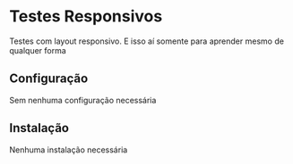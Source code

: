Testes Responsivos
==================

Testes com layout responsivo. E isso aí somente para aprender mesmo de qualquer forma

Configuração
------------

Sem nenhuma configuração necessária

Instalação
----------

Nenhuma instalação necessária